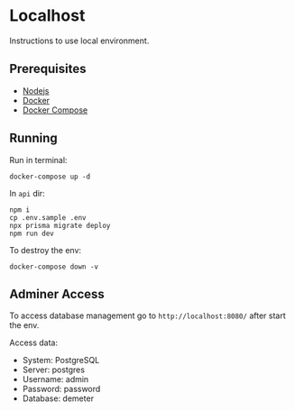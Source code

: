 # Localhost

Instructions to use local environment.

## Prerequisites

- [Nodejs](https://nodejs.org/en)
- [Docker](https://docs.docker.com/engine/install/)
- [Docker Compose](https://docs.docker.com/compose/install/)

## Running

Run in terminal:

```shell
docker-compose up -d
```

In `api` dir:

```shell
npm i
cp .env.sample .env
npx prisma migrate deploy
npm run dev
```

To destroy the env:

```shell
docker-compose down -v
```

## Adminer Access

To access database management go to `http://localhost:8080/` after start the env.

Access data:

- System: PostgreSQL
- Server: postgres
- Username: admin
- Password: password
- Database: demeter
